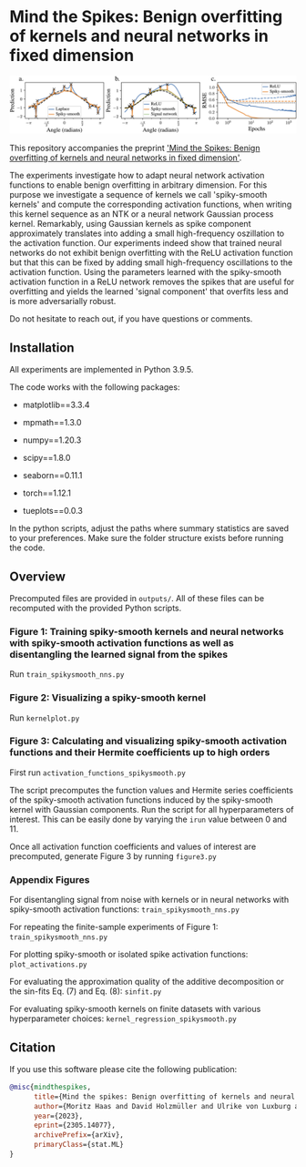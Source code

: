 # Mind the Spikes: Benign overfitting of kernels and neural networks in fixed dimension

<p align="center">
  <img src="benignoverfitting_kernels_nns_lowdimension.png" width="1000" alt="Benign overfitting with kernels and neural networks in low dimension"/>
</p>

This repository accompanies the preprint ['Mind the Spikes: Benign overfitting of kernels and neural networks in fixed dimension'](https://arxiv.org/pdf/2305.14077.pdf).

The experiments investigate how to adapt neural network activation functions to enable benign overfitting in arbitrary dimension. For this purpose we investigate a sequence of kernels we call 'spiky-smooth kernels' and compute the corresponding activation functions, when writing this kernel sequence as an NTK or a neural network Gaussian process kernel. Remarkably, using Gaussian kernels as spike component approximately translates into adding a small high-frequency oszillation to the activation function. Our experiments indeed show that trained neural networks do not exhibit benign overfitting with the ReLU activation function but that this can be fixed by adding small high-frequency oscillations to the activation function. Using the parameters learned with the spiky-smooth activation function in a ReLU network removes the spikes that are useful for overfitting and yields the learned 'signal component' that overfits less and is more adversarially robust.

Do not hesitate to reach out, if you have questions or comments.

## Installation

All experiments are implemented in Python 3.9.5.

The code works with the following packages:

- matplotlib==3.3.4

- mpmath==1.3.0

- numpy==1.20.3

- scipy==1.8.0

- seaborn==0.11.1

- torch==1.12.1

- tueplots==0.0.3

In the python scripts, adjust the paths where summary statistics are saved to your preferences. Make sure the folder structure exists before running the code.

## Overview

Precomputed files are provided in `outputs/`. All of these files can be recomputed with the provided Python scripts.

### Figure 1: Training spiky-smooth kernels and neural networks with spiky-smooth activation functions as well as disentangling the learned signal from the spikes

Run `train_spikysmooth_nns.py`

### Figure 2: Visualizing a spiky-smooth kernel

Run `kernelplot.py`

### Figure 3: Calculating and visualizing spiky-smooth activation functions and their Hermite coefficients up to high orders

First run `activation_functions_spikysmooth.py`

The script precomputes the function values and Hermite series coefficients of the spiky-smooth activation functions induced by the spiky-smooth kernel with Gaussian components. Run the script for all hyperparameters of interest. This can be easily done by varying the `irun` value between 0 and 11.

Once all activation function coefficients and values of interest are precomputed, generate Figure 3 by running `figure3.py`

### Appendix Figures

For disentangling signal from noise with kernels or in neural networks with spiky-smooth activation functions: `train_spikysmooth_nns.py`

For repeating the finite-sample experiments of Figure 1: `train_spikysmooth_nns.py`

For plotting spiky-smooth or isolated spike activation functions:` plot_activations.py`

For evaluating the approximation quality of the additive decomposition or the sin-fits Eq. (7) and Eq. (8): `sinfit.py`

For evaluating spiky-smooth kernels on finite datasets with various hyperparameter choices: `kernel_regression_spikysmooth.py`

## Citation

If you use this software please cite the following publication:

```bib
@misc{mindthespikes,
      title={Mind the spikes: Benign overfitting of kernels and neural networks in fixed dimension}, 
      author={Moritz Haas and David Holzmüller and Ulrike von Luxburg and Ingo Steinwart},
      year={2023},
      eprint={2305.14077},
      archivePrefix={arXiv},
      primaryClass={stat.ML}
}
```
